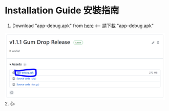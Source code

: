 # Installation Guide 安裝指南

1. Download "app-debug.apk" from [here](https://github.com/Yessir4253/Audiobook-Eagle-Project/releases/tag/v1.1.1) <-- 請下載 "app-debug.apk"
<img src="/Installation.PNG" alt="Installation Image" style="width:500px;"/>
2. 👍
